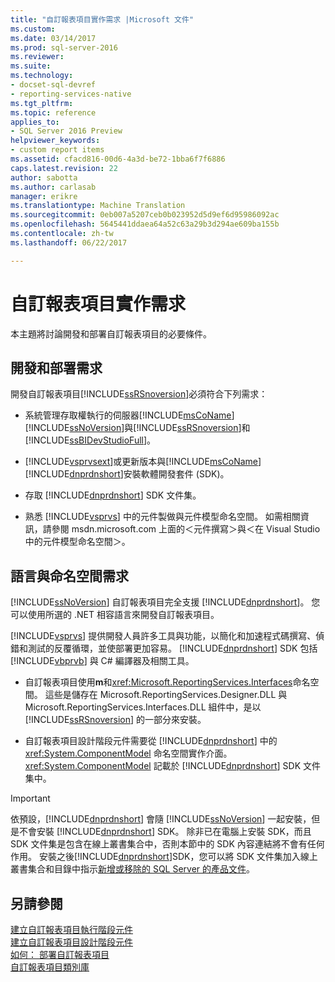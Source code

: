 ```yaml
---
title: "自訂報表項目實作需求 |Microsoft 文件"
ms.custom: 
ms.date: 03/14/2017
ms.prod: sql-server-2016
ms.reviewer: 
ms.suite: 
ms.technology:
- docset-sql-devref
- reporting-services-native
ms.tgt_pltfrm: 
ms.topic: reference
applies_to:
- SQL Server 2016 Preview
helpviewer_keywords:
- custom report items
ms.assetid: cfacd816-00d6-4a3d-be72-1bba6f7f6886
caps.latest.revision: 22
author: sabotta
ms.author: carlasab
manager: erikre
ms.translationtype: Machine Translation
ms.sourcegitcommit: 0eb007a5207ceb0b023952d5d9ef6d95986092ac
ms.openlocfilehash: 5645441ddaea64a52c63a29b3d294ae609ba155b
ms.contentlocale: zh-tw
ms.lasthandoff: 06/22/2017

---
```

# <a name="custom-report-item-implementation-requirements"></a>自訂報表項目實作需求
  本主題將討論開發和部署自訂報表項目的必要條件。  
  
## <a name="development-and-deployment-requirements"></a>開發和部署需求  
 開發自訂報表項目[!INCLUDE[ssRSnoversion](../../includes/ssrsnoversion-md.md)]必須符合下列需求：  
  
-   系統管理存取權執行的伺服器[!INCLUDE[msCoName](../../includes/msconame-md.md)][!INCLUDE[ssNoVersion](../../includes/ssnoversion-md.md)]與[!INCLUDE[ssRSnoversion](../../includes/ssrsnoversion-md.md)]和[!INCLUDE[ssBIDevStudioFull](../../includes/ssbidevstudiofull-md.md)]。  
  
-   [!INCLUDE[vsprvsext](../../includes/vsprvsext-md.md)]或更新版本與[!INCLUDE[msCoName](../../includes/msconame-md.md)][!INCLUDE[dnprdnshort](../../includes/dnprdnshort-md.md)]安裝軟體開發套件 (SDK)。  
  
-   存取 [!INCLUDE[dnprdnshort](../../includes/dnprdnshort-md.md)] SDK 文件集。  
  
-   熟悉 [!INCLUDE[vsprvs](../../includes/vsprvs-md.md)] 中的元件製做與元件模型命名空間。 如需相關資訊，請參閱 msdn.microsoft.com 上面的＜元件撰寫＞與＜在 Visual Studio 中的元件模型命名空間＞。  
  
## <a name="language-and-namespace-requirements"></a>語言與命名空間需求  
 [!INCLUDE[ssNoVersion](../../includes/ssnoversion-md.md)] 自訂報表項目完全支援 [!INCLUDE[dnprdnshort](../../includes/dnprdnshort-md.md)]。 您可以使用所選的 .NET 相容語言來開發自訂報表項目。  
  
 [!INCLUDE[vsprvs](../../includes/vsprvs-md.md)] 提供開發人員許多工具與功能，以簡化和加速程式碼撰寫、偵錯和測試的反覆循環，並使部署更加容易。 [!INCLUDE[dnprdnshort](../../includes/dnprdnshort-md.md)] SDK 包括 [!INCLUDE[vbprvb](../../includes/vbprvb-md.md)] 與 C# 編譯器及相關工具。  
  
-   自訂報表項目使用**m**和<xref:Microsoft.ReportingServices.Interfaces>命名空間。 這些是儲存在 Microsoft.ReportingServices.Designer.DLL 與 Microsoft.ReportingServices.Interfaces.DLL 組件中，是以 [!INCLUDE[ssRSnoversion](../../includes/ssrsnoversion-md.md)] 的一部分來安裝。  
  
-   自訂報表項目設計階段元件需要從 [!INCLUDE[dnprdnshort](../../includes/dnprdnshort-md.md)] 中的 <xref:System.ComponentModel> 命名空間實作介面。 <xref:System.ComponentModel> 記載於 [!INCLUDE[dnprdnshort](../../includes/dnprdnshort-md.md)] SDK 文件集中。  
  
> [!IMPORTANT]  
>  依預設，[!INCLUDE[dnprdnshort](../../includes/dnprdnshort-md.md)] 會隨 [!INCLUDE[ssNoVersion](../../includes/ssnoversion-md.md)] 一起安裝，但是不會安裝 [!INCLUDE[dnprdnshort](../../includes/dnprdnshort-md.md)] SDK。 除非已在電腦上安裝 SDK，而且 SDK 文件集是包含在線上叢書集合中，否則本節中的 SDK 內容連結將不會有任何作用。 安裝之後[!INCLUDE[dnprdnshort](../../includes/dnprdnshort-md.md)]SDK，您可以將 SDK 文件集加入線上叢書集合和目錄中指示[新增或移除的 SQL Server 的產品文件](http://msdn.microsoft.com/library/ef798cc8-87cf-4d60-a7bf-9e061bdd0052)。  
  
## <a name="see-also"></a>另請參閱  
 [建立自訂報表項目執行階段元件](../../reporting-services/custom-report-items/creating-a-custom-report-item-run-time-component.md)   
 [建立自訂報表項目設計階段元件](../../reporting-services/custom-report-items/creating-a-custom-report-item-design-time-component.md)   
 [如何： 部署自訂報表項目](../../reporting-services/custom-report-items/how-to-deploy-a-custom-report-item.md)   
 [自訂報表項目類別庫](../../reporting-services/custom-report-items/custom-report-item-class-libraries.md)  
  
  
